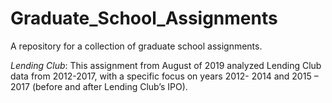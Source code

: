 # Graduate_School_Assignments
A repository for a collection of graduate school assignments.

*Lending Club*: This assignment from August of 2019 analyzed Lending Club data from 2012-2017, with a specific focus on years 2012- 2014 and 2015 – 2017 (before and after Lending Club’s IPO).
